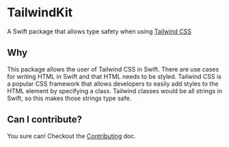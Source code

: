 # TailwindKit

A Swift package that allows type safety when using [Tailwind CSS](https://tailwindcss.com)

## Why

This package allows the user of Tailwind CSS in Swift. There are use cases for writing HTML in Swift and that HTML needs to be styled. Tailwind CSS is a popular CSS framework that allows developers to easily add styles to the HTML element by specifying a class. Tailwind classes would be all strings in Swift, so this makes those strings type safe.

## Can I contribute?

You sure can! Checkout the [Contributing](/CONTRIBUTING/Contributing.md) doc.